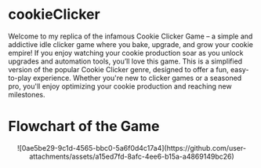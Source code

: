 # cookieClicker

Welcome to my replica of the infamous Cookie Clicker Game – a simple and addictive idle clicker game where you bake, upgrade, and grow your cookie empire! If you enjoy watching your cookie production soar as you unlock upgrades and automation tools, you’ll love this game. This is a simplified version of the popular Cookie Clicker genre, designed to offer a fun, easy-to-play experience. Whether you're new to clicker games or a seasoned pro, you'll enjoy optimizing your cookie production and reaching new milestones.

# Flowchart of the Game

<p align="center">
  ![0ae5be29-9c1d-4565-bbc0-5a6f0d4c17a4](https://github.com/user-attachments/assets/a15ed7fd-8afc-4ee6-b15a-a4869149bc26)
</p>
